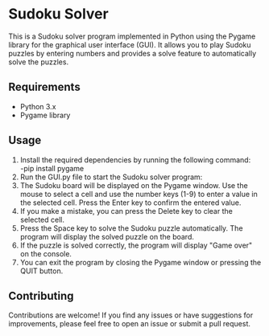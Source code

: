 # Sudoku Solver
This is a Sudoku solver program implemented in Python using the Pygame library for the graphical user interface (GUI). It allows you to play Sudoku puzzles by entering numbers and provides a solve feature to automatically solve the puzzles.

## Requirements
- Python 3.x
- Pygame library

## Usage
1. Install the required dependencies by running the following command:
   <br>-pip install pygame
2. Run the GUI.py file to start the Sudoku solver program:
3. The Sudoku board will be displayed on the Pygame window. Use the mouse to select a cell and use the number keys (1-9) to enter a value in the selected cell. Press the Enter key to confirm the entered value.
4. If you make a mistake, you can press the Delete key to clear the selected cell.
5. Press the Space key to solve the Sudoku puzzle automatically. The program will display the solved puzzle on the board.
6. If the puzzle is solved correctly, the program will display "Game over" on the console.
7. You can exit the program by closing the Pygame window or pressing the QUIT button.

## Contributing
Contributions are welcome! If you find any issues or have suggestions for improvements, please feel free to open an issue or submit a pull request.
